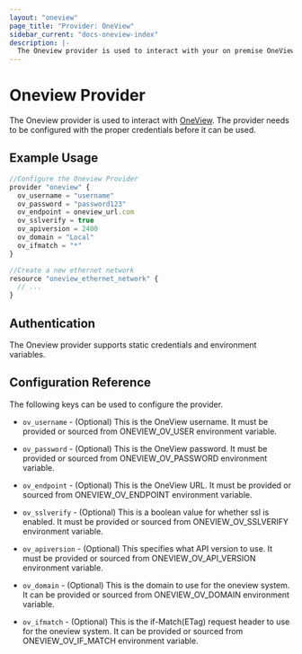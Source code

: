 ```yaml
---
layout: "oneview"
page_title: "Provider: OneView"
sidebar_current: "docs-oneview-index"
description: |-
  The Oneview provider is used to interact with your on premise OneView system. The provider needs to be configured with the proper credentials before it can be used.
---
```


# Oneview Provider

 The Oneview provider is used to interact with [OneView](https://www.hpe.com/us/en/integrated-systems/software.html).
 The provider needs to be configured with the proper credentials before it can be used.

## Example Usage
```js
//Configure the Oneview Provider
provider "oneview" {
  ov_username = "username"
  ov_password = "password123"
  ov_endpoint = oneview_url.com
  ov_sslverify = true
  ov_apiversion = 2400
  ov_domain = "Local"
  ov_ifmatch = "*"
}

//Create a new ethernet network
resource "oneview_ethernet_network" {
  // ...
}
```
## Authentication

The Oneview provider supports static credentials and environment variables.

## Configuration Reference

The following keys can be used to configure the provider.

* `ov_username` - (Optional) This is the OneView username.
  It must be provided or sourced from ONEVIEW_OV_USER environment variable.

* `ov_password` - (Optional) This is the OneView password.
  It must be provided or sourced from ONEVIEW_OV_PASSWORD environment variable.

* `ov_endpoint` - (Optional) This is the OneView URL.
  It must be provided or sourced from ONEVIEW_OV_ENDPOINT environment variable.

* `ov_sslverify` - (Optional) This is a boolean value for whether ssl is enabled.
  It must be provided or sourced from ONEVIEW_OV_SSLVERIFY environment variable.

* `ov_apiversion` - (Optional) This specifies what API version to use.
  It must be provided or sourced from ONEVIEW_OV_API_VERSION environment variable.

* `ov_domain` - (Optional) This is the domain to use for the oneview system.
  It can be provided or sourced from ONEVIEW_OV_DOMAIN environment variable.

* `ov_ifmatch` - (Optional) This is the if-Match(ETag) request header to use for the oneview system.
    It can be provided or sourced from ONEVIEW_OV_IF_MATCH environment variable.